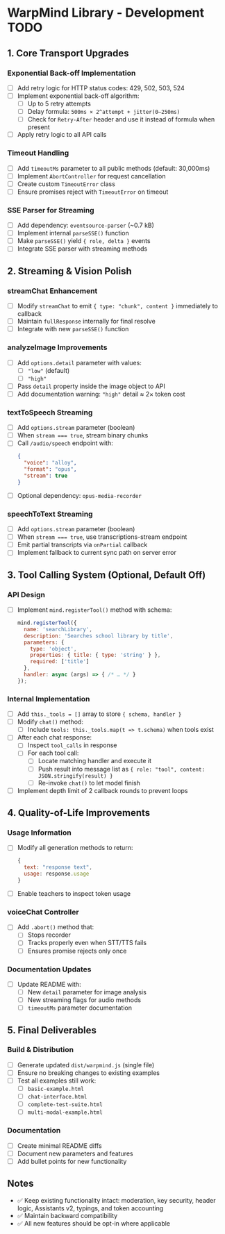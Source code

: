 # WarpMind Library - Development TODO

## 1. Core Transport Upgrades

### Exponential Back-off Implementation
- [ ] Add retry logic for HTTP status codes: 429, 502, 503, 524
- [ ] Implement exponential back-off algorithm:
  - [ ] Up to 5 retry attempts
  - [ ] Delay formula: `500ms × 2^attempt + jitter(0–250ms)`
  - [ ] Check for `Retry-After` header and use it instead of formula when present
- [ ] Apply retry logic to all API calls

### Timeout Handling
- [ ] Add `timeoutMs` parameter to all public methods (default: 30,000ms)
- [ ] Implement `AbortController` for request cancellation
- [ ] Create custom `TimeoutError` class
- [ ] Ensure promises reject with `TimeoutError` on timeout

### SSE Parser for Streaming
- [ ] Add dependency: `eventsource-parser` (~0.7 kB)
- [ ] Implement internal `parseSSE()` function
- [ ] Make `parseSSE()` yield `{ role, delta }` events
- [ ] Integrate SSE parser with streaming methods

## 2. Streaming & Vision Polish

### streamChat Enhancement
- [ ] Modify `streamChat` to emit `{ type: "chunk", content }` immediately to callback
- [ ] Maintain `fullResponse` internally for final resolve
- [ ] Integrate with new `parseSSE()` function

### analyzeImage Improvements
- [ ] Add `options.detail` parameter with values:
  - [ ] `"low"` (default)
  - [ ] `"high"`
- [ ] Pass `detail` property inside the image object to API
- [ ] Add documentation warning: `"high"` detail ≈ 2× token cost

### textToSpeech Streaming
- [ ] Add `options.stream` parameter (boolean)
- [ ] When `stream === true`, stream binary chunks
- [ ] Call `/audio/speech` endpoint with:
  ```json
  {
    "voice": "alloy",
    "format": "opus", 
    "stream": true
  }
  ```
- [ ] Optional dependency: `opus-media-recorder`

### speechToText Streaming
- [ ] Add `options.stream` parameter (boolean)
- [ ] When `stream === true`, use transcriptions-stream endpoint
- [ ] Emit partial transcripts via `onPartial` callback
- [ ] Implement fallback to current sync path on server error

## 3. Tool Calling System (Optional, Default Off)

### API Design
- [ ] Implement `mind.registerTool()` method with schema:
  ```javascript
  mind.registerTool({
    name: 'searchLibrary',
    description: 'Searches school library by title',
    parameters: {
      type: 'object',
      properties: { title: { type: 'string' } },
      required: ['title']
    },
    handler: async (args) => { /* … */ }
  });
  ```

### Internal Implementation
- [ ] Add `this._tools = []` array to store `{ schema, handler }`
- [ ] Modify `chat()` method:
  - [ ] Include `tools: this._tools.map(t => t.schema)` when tools exist
- [ ] After each chat response:
  - [ ] Inspect `tool_calls` in response
  - [ ] For each tool call:
    - [ ] Locate matching handler and execute it
    - [ ] Push result into message list as `{ role: "tool", content: JSON.stringify(result) }`
    - [ ] Re-invoke `chat()` to let model finish
- [ ] Implement depth limit of 2 callback rounds to prevent loops

## 4. Quality-of-Life Improvements

### Usage Information
- [ ] Modify all generation methods to return:
  ```javascript
  { 
    text: "response text", 
    usage: response.usage 
  }
  ```
- [ ] Enable teachers to inspect token usage

### voiceChat Controller
- [ ] Add `.abort()` method that:
  - [ ] Stops recorder
  - [ ] Tracks properly even when STT/TTS fails
  - [ ] Ensures promise rejects only once

### Documentation Updates
- [ ] Update README with:
  - [ ] New `detail` parameter for image analysis
  - [ ] New streaming flags for audio methods
  - [ ] `timeoutMs` parameter documentation

## 5. Final Deliverables

### Build & Distribution
- [ ] Generate updated `dist/warpmind.js` (single file)
- [ ] Ensure no breaking changes to existing examples
- [ ] Test all examples still work:
  - [ ] `basic-example.html`
  - [ ] `chat-interface.html`
  - [ ] `complete-test-suite.html`
  - [ ] `multi-modal-example.html`

### Documentation
- [ ] Create minimal README diffs
- [ ] Document new parameters and features
- [ ] Add bullet points for new functionality

## Notes
- ✅ Keep existing functionality intact: moderation, key security, header logic, Assistants v2, typings, and token accounting
- ✅ Maintain backward compatibility
- ✅ All new features should be opt-in where applicable
